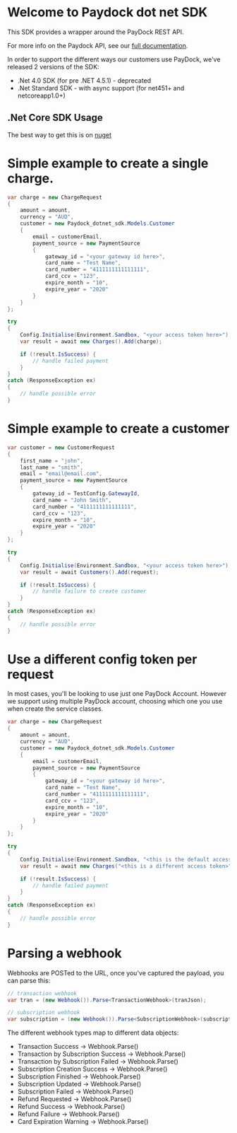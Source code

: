 # Welcome to Paydock dot net SDK

This SDK provides a wrapper around the PayDock REST API.

For more info on the Paydock API, see our [full documentation](https://docs.paydock.com).

In order to support the different ways our customers use PayDock, we've released 2 versions of the SDK:
* .Net 4.0 SDK (for pre .NET 4.5.1) - deprecated
* .Net Standard SDK - with async support (for net451+ and netcoreapp1.0+)


## .Net Core SDK Usage

The best way to get this is on [nuget](https://www.nuget.org/packages/PaydockSdk.Core/)

# Simple example to create a single charge.

``` C#
var charge = new ChargeRequest
{
    amount = amount,
    currency = "AUD",
    customer = new Paydock_dotnet_sdk.Models.Customer
    {
        email = customerEmail,
        payment_source = new PaymentSource
        {
            gateway_id = "<your gateway id here>",
            card_name = "Test Name",
            card_number = "4111111111111111",
            card_ccv = "123",
            expire_month = "10",
            expire_year = "2020"
        }
    }
};

try
{
    Config.Initialise(Environment.Sandbox, "<your access token here>");
    var result = await new Charges().Add(charge);

    if (!result.IsSuccess) {
        // handle failed payment
    }
}
catch (ResponseException ex)
{
    // handle possible error
}
```

# Simple example to create a customer


``` C#
var customer = new CustomerRequest
{
    first_name = "john",
    last_name = "smith",
    email = "email@email.com",
    payment_source = new PaymentSource
    {
        gateway_id = TestConfig.GatewayId,
        card_name = "John Smith",
        card_number = "4111111111111111",
        card_ccv = "123",
        expire_month = "10",
        expire_year = "2020"
    }
};

try
{
    Config.Initialise(Environment.Sandbox, "<your access token here>");
    var result = await Customers().Add(request);

    if (!result.IsSuccess) {
        // handle failure to create customer
    }
}
catch (ResponseException ex)
{
    // handle possible error
}
```

# Use a different config token per request

In most cases, you'll be looking to use just one PayDock Account. However we support using multiple PayDock account, choosing which one you use when create the service classes.


``` C#
var charge = new ChargeRequest
{
    amount = amount,
    currency = "AUD",
    customer = new Paydock_dotnet_sdk.Models.Customer
    {
        email = customerEmail,
        payment_source = new PaymentSource
        {
            gateway_id = "<your gateway id here>",
            card_name = "Test Name",
            card_number = "4111111111111111",
            card_ccv = "123",
            expire_month = "10",
            expire_year = "2020"
        }
    }
};

try
{
    Config.Initialise(Environment.Sandbox, "<this is the default access token>");
    var result = await new Charges("<this is a different access token>").Add(charge);

    if (!result.IsSuccess) {
        // handle failed payment
    }
}
catch (ResponseException ex)
{
    // handle possible error
}
```

# Parsing a webhook

Webhooks are POSTed to the URL, once you've captured the payload, you can parse this:

``` C#
// transaction webhook
var tran = (new Webhook()).Parse<TransactionWebhook>(tranJson);

// subscription webhook
var subscription = (new Webhook()).Parse<SubscriptionWebhook>(subscriptionJson);
```

The different webhook types map to different data objects:
* Transaction Success -> Webhook.Parse<TransactionWebhook>()
* Transaction by Subscription Success -> Webhook.Parse<TransactionWebhook>()
* Transaction by Subscription Failed -> Webhook.Parse<TransactionWebhook>()
* Subscription Creation Success -> Webhook.Parse<SubscriptionWebhook>()
* Subscription Finished -> Webhook.Parse<SubscriptionWebhook>()
* Subscription Updated -> Webhook.Parse<SubscriptionWebhook>()
* Subscription Failed -> Webhook.Parse<SubscriptionWebhook>()
* Refund Requested -> Webhook.Parse<TransactionWebhook>()
* Refund Success -> Webhook.Parse<TransactionWebhook>()
* Refund Failure -> Webhook.Parse<TransactionWebhook>()
* Card Expiration Warning -> Webhook.Parse<CardExpirationWebhook>()

